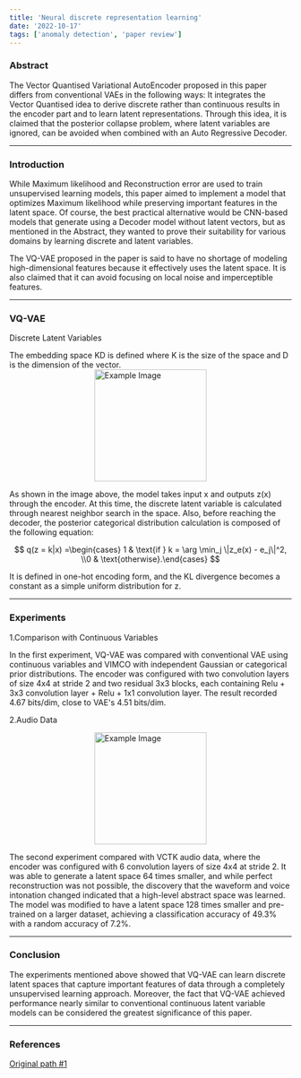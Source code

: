 ```yaml
---
title: 'Neural discrete representation learning'
date: '2022-10-17'
tags: ['anomaly detection', 'paper review']
---
```


### Abstract

The Vector Quantised Variational AutoEncoder proposed in this paper differs from conventional VAEs in the following ways:
It integrates the Vector Quantised idea to derive discrete rather than continuous results in the encoder part and to learn latent representations. Through this idea, it is claimed that the posterior collapse problem, where latent variables are ignored, can be avoided when combined with an Auto Regressive Decoder.

---

### Introduction

While Maximum likelihood and Reconstruction error are used to train unsupervised learning models, this paper aimed to implement a model that optimizes Maximum likelihood while preserving important features in the latent space. Of course, the best practical alternative would be CNN-based models that generate using a Decoder model without latent vectors, but as mentioned in the Abstract, they wanted to prove their suitability for various domains by learning discrete and latent variables.

The VQ-VAE proposed in the paper is said to have no shortage of modeling high-dimensional features because it effectively uses the latent space. It is also claimed that it can avoid focusing on local noise and imperceptible features.

---

### VQ-VAE

Discrete Latent Variables

The embedding space KD is defined where K is the size of the space and D is the dimension of the vector.
<img src="https://velog.velcdn.com/images/ski06043/post/4ce0b844-2d79-49e2-94d6-bcdda7ea355c/image.png" alt="Example Image" style="display: block; margin: 0 auto; height:200;" />

As shown in the image above, the model takes input x and outputs z(x) through the encoder. At this time, the discrete latent variable is calculated through nearest neighbor search in the space. Also, before reaching the decoder, the posterior categorical distribution calculation is composed of the following equation:

$$
q(z = k|x) =\begin{cases} 1 & \text{if } k = \arg \min_j \|z_e(x) - e_j\|^2, \\0 & \text{otherwise}.\end{cases}
$$

It is defined in one-hot encoding form, and the KL divergence becomes a constant as a simple uniform distribution for z.

---

### Experiments

1.Comparison with Continuous Variables

In the first experiment, VQ-VAE was compared with conventional VAE using continuous variables and VIMCO with independent Gaussian or categorical prior distributions. The encoder was configured with two convolution layers of size 4x4 at stride 2 and two residual 3x3 blocks, each containing Relu + 3x3 convolution layer + Relu + 1x1 convolution layer. The result recorded 4.67 bits/dim, close to VAE's 4.51 bits/dim.

2.Audio Data

<img src="https://velog.velcdn.com/images/ski06043/post/6fec4680-8f82-402a-b173-91a85f34d66a/image.png" alt="Example Image" style="display: block; margin: 0 auto; height:200;" />

The second experiment compared with VCTK audio data, where the encoder was configured with 6 convolution layers of size 4x4 at stride 2. It was able to generate a latent space 64 times smaller, and while perfect reconstruction was not possible, the discovery that the waveform and voice intonation changed indicated that a high-level abstract space was learned. The model was modified to have a latent space 128 times smaller and pre-trained on a larger dataset, achieving a classification accuracy of 49.3% with a random accuracy of 7.2%.

---

### Conclusion

The experiments mentioned above showed that VQ-VAE can learn discrete latent spaces that capture important features of data through a completely unsupervised learning approach. Moreover, the fact that VQ-VAE achieved performance nearly similar to conventional continuous latent variable models can be considered the greatest significance of this paper.

---

### References

[Original path #1](https://arxiv.org/abs/1711.00937)